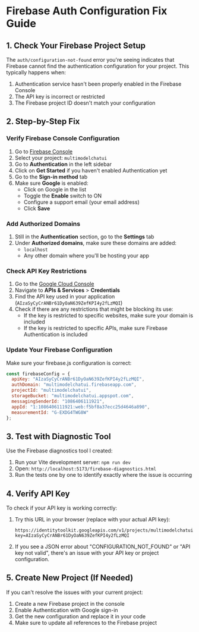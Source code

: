 # Firebase Auth Configuration Fix Guide

## 1. Check Your Firebase Project Setup

The `auth/configuration-not-found` error you're seeing indicates that Firebase cannot find the authentication configuration for your project. This typically happens when:

1. Authentication service hasn't been properly enabled in the Firebase Console
2. The API key is incorrect or restricted
3. The Firebase project ID doesn't match your configuration

## 2. Step-by-Step Fix

### Verify Firebase Console Configuration

1. Go to [Firebase Console](https://console.firebase.google.com/)
2. Select your project: `multimodelchatui`
3. Go to **Authentication** in the left sidebar
4. Click on **Get Started** if you haven't enabled Authentication yet
5. Go to the **Sign-in method** tab
6. Make sure **Google** is enabled:
   - Click on Google in the list
   - Toggle the **Enable** switch to ON
   - Configure a support email (your email address)
   - Click **Save**

### Add Authorized Domains

1. Still in the **Authentication** section, go to the **Settings** tab
2. Under **Authorized domains**, make sure these domains are added:
   - `localhost`
   - Any other domain where you'll be hosting your app

### Check API Key Restrictions

1. Go to the [Google Cloud Console](https://console.cloud.google.com/)
2. Navigate to **APIs & Services** > **Credentials**
3. Find the API key used in your application (`AIzaSyCyCrANBr61DyOaN639ZefKPI4y2fLzMQI`)
4. Check if there are any restrictions that might be blocking its use:
   - If the key is restricted to specific websites, make sure your domain is included
   - If the key is restricted to specific APIs, make sure Firebase Authentication is included

### Update Your Firebase Configuration

Make sure your firebase.js configuration is correct:

```javascript
const firebaseConfig = {
  apiKey: "AIzaSyCyCrANBr61DyOaN639ZefKPI4y2fLzMQI",
  authDomain: "multimodelchatui.firebaseapp.com",
  projectId: "multimodelchatui",
  storageBucket: "multimodelchatui.appspot.com",
  messagingSenderId: "1086406111921",
  appId: "1:1086406111921:web:f5bf8a37ecc25d4646a890",
  measurementId: "G-EXDG4TWG8W"
};
```

## 3. Test with Diagnostic Tool

Use the Firebase diagnostics tool I created:

1. Run your Vite development server: `npm run dev`
2. Open: `http://localhost:5173/firebase-diagnostics.html`
3. Run the tests one by one to identify exactly where the issue is occurring

## 4. Verify API Key

To check if your API key is working correctly:

1. Try this URL in your browser (replace with your actual API key):
   ```
   https://identitytoolkit.googleapis.com/v1/projects/multimodelchatui/defaultSupportedIdpConfigs/google.com?key=AIzaSyCyCrANBr61DyOaN639ZefKPI4y2fLzMQI
   ```

2. If you see a JSON error about "CONFIGURATION_NOT_FOUND" or "API key not valid", there's an issue with your API key or project configuration.

## 5. Create New Project (If Needed)

If you can't resolve the issues with your current project:

1. Create a new Firebase project in the console
2. Enable Authentication with Google sign-in
3. Get the new configuration and replace it in your code
4. Make sure to update all references to the Firebase project